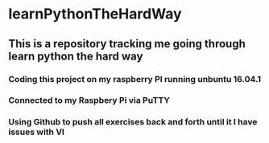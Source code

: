 # learnPythonTheHardWay
## This is a repository tracking me going through learn python the hard way
### Coding this project on my raspberry PI running unbuntu 16.04.1
### Connected to my Raspbery Pi via PuTTY 
### Using Github to push all exercises back and forth until it I have issues with VI

